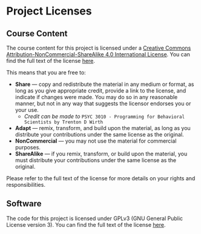 # Project Licenses
## Course Content

The course content for this project is licensed under a [Creative Commons Attribution-NonCommercial-ShareAlike 4.0 International License](https://creativecommons.org/licenses/by-nc-sa/4.0/). You can find the full text of the license [here](https://creativecommons.org/licenses/by-nc-sa/4.0/legalcode).

This means that you are free to:

- **Share** — copy and redistribute the material in any medium or format, as long as you give appropriate credit, provide a link to the license, and indicate if changes were made. You may do so in any reasonable manner, but not in any way that suggests the licensor endorses you or your use.
    - *Credit can be made to* `PSYC 3010 - Programming for Behavioral Scientists by Trenton D Wirth`
- **Adapt** — remix, transform, and build upon the material, as long as you distribute your contributions under the same license as the original.
- **NonCommercial** — you may not use the material for commercial purposes.
- **ShareAlike** — if you remix, transform, or build upon the material, you must distribute your contributions under the same license as the original.

Please refer to the full text of the license for more details on your rights and responsibilities.

## Software

The code for this project is licensed under GPLv3 (GNU General Public License version 3). You can find the full text of the license [here](https://www.gnu.org/licenses/gpl-3.0.en.html).